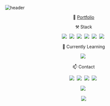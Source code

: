 <!--
**lzhxxn/lzhxxn** is a ✨ _special_ ✨ repository because its `README.md` (this file) appears on your GitHub profile.

Here are some ideas to get you started:

- 🔭 I’m currently working on ...
- 🌱 I’m currently learning ...
- 👯 I’m looking to collaborate on ...
- 🤔 I’m looking for help with ...
- 💬 Ask me about ...
- 📫 How to reach me: ...
- 😄 Pronouns: ...
- ⚡ Fun fact: ...
-->
![header](https://capsule-render.vercel.app/api?type=wave&color=auto&height=300&section=header&text=LEEJIHOON&fontSize=90&animation=scaleIn)

<p align="center"> 💬 <a href="">Portfolio</a></p>
<p align="center"> ⚒ Stack </p>
<p align="center">
<p align="center">
  <img src="https://img.shields.io/badge/Java-007396?style=flat-square&logo=Java&logoColor=white"/></a>&nbsp
  <img src="https://img.shields.io/badge/Spring-6DB33F?style=flat-square&logo=Spring&logoColor=white"/></a>&nbsp 
  <img src="https://img.shields.io/badge/Javascript-ffb13b?style=flat-square&logo=javascript&logoColor=white"/></a>&nbsp 
  <img src="https://img.shields.io/badge/css-1572B6?style=flat-square&logo=css3&logoColor=white"/></a>&nbsp 
  <img src="https://img.shields.io/badge/Mysql-E6B91E?style=flat-square&logo=MySql&logoColor=white"/></a>&nbsp
  <img src="https://img.shields.io/badge/Oracle-F80000?style=flat-square&logo=Oracle&logoColor=white"/></a>&nbsp
</p>
<p align="center"> 🌱 Currently Learning </p>
<p align="center">
  <img src="https://img.shields.io/badge/Python-3766AB?style=flat-square&logo=Python&logoColor=white"/></a>&nbsp
</p>
<p align="center"> 📫  Contact </p>
<p align="center">
<a href="https://velog.io/@lzhxxn"><img src="https://img.shields.io/badge/velog-1DBF73?style=flat-square&logo=Vimeo&logoColor=white"/></a>&nbsp
<a href="iamzhliiv@gmail.com"><img src="https://img.shields.io/badge/Gmail-d14836?style=flat-square&logo=Gmail&logoColor=white&link=iamzhliiv@gmail.com"/></a>&nbsp
<a href="https://www.youtube.com/watch?v=AKl53l4gDjs"><img src="https://img.shields.io/badge/Youtube-ff0000?style=flat-square&logo=youtube&link=https://www.youtube.com/watch?v=AKl53l4gDjs"/></a>&nbsp
<a href="https://www.facebook.com/lzhxxn"><img src="https://img.shields.io/badge/facebook-1877f2?style=flat-square&logo=facebook&logoColor=white&link=https://www.facebook.com/lzhxxn"/></a>&nbsp
</p>
<p align="center">
<img src="https://github-readme-stats.vercel.app/api?username=lzhxxn&show_icons=true"/></a>&nbsp
</p>
<div align=center>
<a href="https://hits.seeyoufarm.com"><img src="https://hits.seeyoufarm.com/api/count/incr/badge.svg?url=https%3A%2F%2Fgithub.com%2Flzhxxn&count_bg=%2332399C&title_bg=%23BEA2A2&icon=&icon_color=%23E7E7E7&title=hits&edge_flat=false"/></a>            
</div>

